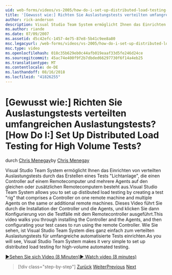 ```yaml
---
uid: web-forms/videos/vs-2005/how-do-i-set-up-distributed-load-testing-for-high-volume-tests
title: '[Gewusst wie:] Richten Sie Auslastungstests verteilten umfangreichen Auslastungstests? | Microsoft-Dokumentation'
author: rick-anderson
description: Visual Studio Team System ermöglicht Ihnen das Einrichten von verteilten Auslastungstests durch das Erstellen eines Tests "Lichtanlage", die einen Controller auf einem Remotecomputer und Multipl umfasst...
ms.author: riande
ms.date: 07/09/2007
ms.assetid: d5c42efc-1457-4e75-87e8-5b41c9ee8a80
msc.legacyurl: /web-forms/videos/vs-2005/how-do-i-set-up-distributed-load-testing-for-high-volume-tests
msc.type: video
ms.openlocfilehash: 018c35b629eb0c44afb019eaaf33d5fe246d24ce
ms.sourcegitcommit: 45ac74e400f9f2b7dbded66297730f6f14a4eb25
ms.translationtype: MT
ms.contentlocale: de-DE
ms.lasthandoff: 08/16/2018
ms.locfileid: "41826255"
---
```

<a name="how-do-i-set-up-distributed-load-testing-for-high-volume-tests"></a><span data-ttu-id="25fdb-104">[Gewusst wie:] Richten Sie Auslastungstests verteilten umfangreichen Auslastungstests?</span><span class="sxs-lookup"><span data-stu-id="25fdb-104">[How Do I:] Set Up Distributed Load Testing for High Volume Tests?</span></span>
====================
<span data-ttu-id="25fdb-105">durch [Chris Menegay](https://twitter.com/CMenegay)</span><span class="sxs-lookup"><span data-stu-id="25fdb-105">by [Chris Menegay](https://twitter.com/CMenegay)</span></span>

<span data-ttu-id="25fdb-106">Visual Studio Team System ermöglicht Ihnen das Einrichten von verteilten Auslastungstests durch das Erstellen eines Tests "Lichtanlage", die einen Controller auf einem Remotecomputer und mehrere Agents auf den gleichen oder zusätzlichen Remotecomputern besteht aus.</span><span class="sxs-lookup"><span data-stu-id="25fdb-106">Visual Studio Team System allows you to set up distibuted load testing by creating a test "rig" that comprises a Controller on one remote machine and multiple Agents on the same or additional remote machines.</span></span> <span data-ttu-id="25fdb-107">Dieses Video führt Sie durch die Installation der Controller und die Agents, und klicken Sie dann Konfigurierung von die Testfälle mit dem Remotecontroller ausgeführt.</span><span class="sxs-lookup"><span data-stu-id="25fdb-107">This video walks you through installing the Controller and the Agents, and then configurating your test cases to run using the remote Controller.</span></span> <span data-ttu-id="25fdb-108">Wie Sie sehen, ist Visual Studio Team System dies ganz einfach zum verteilten Auslastungstests für umfangreiche automatisierte Tests einrichten.</span><span class="sxs-lookup"><span data-stu-id="25fdb-108">As you will see, Visual Studio Team System makes it very simple to set up distributed load testing for high-volume automated testing.</span></span>

[<span data-ttu-id="25fdb-109">&#9654;Sehen Sie sich Video (8 Minuten)</span><span class="sxs-lookup"><span data-stu-id="25fdb-109">&#9654; Watch video (8 minutes)</span></span>](https://channel9.msdn.com/Blogs/ASP-NET-Site-Videos/how-do-i-set-up-distributed-load-testing-for-high-volume-tests)

> [!div class="step-by-step"]
> <span data-ttu-id="25fdb-110">[Zurück](how-do-i-tune-web-application-performance-with-profiling.md)
> [Weiter](how-do-i-enforce-coding-standards-with-code-analysis.md)</span><span class="sxs-lookup"><span data-stu-id="25fdb-110">[Previous](how-do-i-tune-web-application-performance-with-profiling.md)
[Next](how-do-i-enforce-coding-standards-with-code-analysis.md)</span></span>
